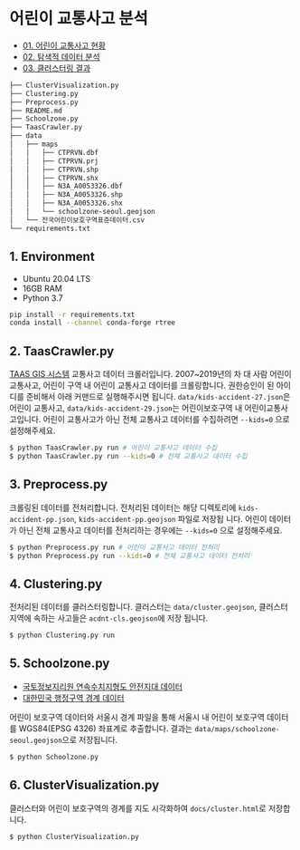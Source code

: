 # 어린이 교통사고 분석

- [01. 어린이 교통사고 현황](https://https://jhgan00.github.io/car-accident/kids-accident.html)
- [02. 탐색적 데이터 분석](https://jhgan00.github.io/car-accident/EDA.html)
- [03. 클러스터링 결과](https://jhgan00.github.io/car-accident/cluster.html)

```bash
├── ClusterVisualization.py
├── Clustering.py
├── Preprocess.py
├── README.md
├── Schoolzone.py
├── TaasCrawler.py
├── data
│   ├── maps
│   │   ├── CTPRVN.dbf
│   │   ├── CTPRVN.prj
│   │   ├── CTPRVN.shp
│   │   ├── CTPRVN.shx
│   │   ├── N3A_A0053326.dbf
│   │   ├── N3A_A0053326.shp
│   │   ├── N3A_A0053326.shx
│   │   └── schoolzone-seoul.geojson
│   └── 전국어린이보호구역표준데이터.csv
└── requirements.txt

```

## 1. Environment

- Ubuntu 20.04 LTS
- 16GB RAM
- Python 3.7

```bash
pip install -r requirements.txt
conda install --channel conda-forge rtree
```

## 2. TaasCrawler.py

[TAAS GIS 시스템](http://taas.koroad.or.kr/gis/mcm/mcl/initMap.do?menuId=GIS_GMP_STS_RSN) 교통사고 데이터 크롤러입니다.
2007~2019년의 차 대 사람 어린이 교통사고, 어린이 구역 내 어린이 교통사고 데이터를 크롤링합니다.
 권한승인이 된 아이디를 준비해서 아래 커맨드로 실행해주시면 됩니다. `data/kids-accident-27.json`은 어린이 교통사고,
 `data/kids-accident-29.json`는 어린이보호구역 내 어린이교통사고입니다. 어린이 교통사고가 아닌 전체 교통사고 데이터를 수집하려면
 `--kids=0` 으로 설정해주세요.

```bash
$ python TaasCrawler.py run # 어린이 교통사고 데이터 수집
$ python TaasCrawler.py run --kids=0 # 전체 교통사고 데이터 수집
```

## 3. Preprocess.py

크롤링된 데이터를 전처리합니다. 전처리된 데이터는 해당 디렉토리에 `kids-accident-pp.json`, `kids-accident-pp.geojson` 파일로 저장됩
니다. 어린이 데이터가 아닌 전체 교통사고 데이터를 전처리하는 경우에는 `--kids=0` 으로 설정해주세요.

```bash
$ python Preprocess.py run # 어린이 교통사고 데이터 전처리
$ python Preprocess.py run --kids=0 # 전체 교통사고 데이터 전처리
```

## 4. Clustering.py

전처리된 데이터를 클러스터링합니다. 클러스터는 `data/cluster.geojson`, 클러스터 지역에 속하는 사고들은 `acdnt-cls.geojson`에 저장
됩니다. 

```bash
$ python Clustering.py run
```

## 5. Schoolzone.py

- [국토정보지리원 연속수치지형도 안전지대 데이터](http://data.nsdi.go.kr/dataset/20180927ds0002/resource/f791be59-3153-491d-8952-8e015d0ef6bf?inner_span=True)
- [대한민국 행정구역 경계 데이터](http://www.gisdeveloper.co.kr/?p=2332)

어린이 보호구역 데이터와 서울시 경계 파일을 통해 서울시 내 어린이 보호구역 데이터를 WGS84(EPSG 4326) 좌표계로 추출합니다. 결과는 
`data/maps/schoolzone-seoul.geojson`으로 저장됩니다.

```bash
$ python Schoolzone.py
```

## 6. ClusterVisualization.py

클러스터와 어린이 보호구역의 경계를 지도 시각화하여 `docs/cluster.html`로 저장합니다.

```bash
$ python ClusterVisualization.py
```